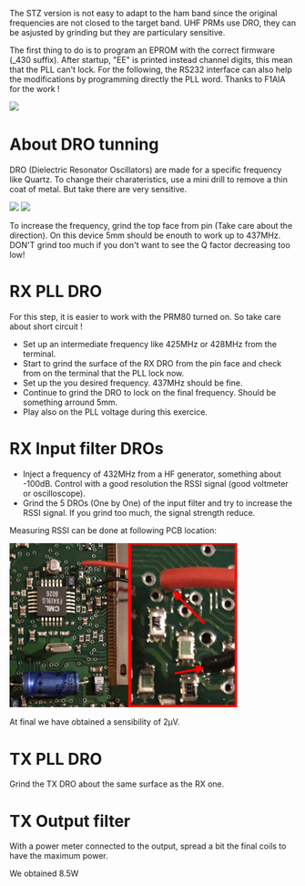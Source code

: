 The STZ version is not easy to adapt to the ham band since the original frequencies are not closed to the target band. UHF PRMs use DRO, they can be asjusted by grinding but they are particulary sensitive.

The first thing to do is to program an EPROM with the correct firmware (_430 suffix). After startup, "EE" is printed instead channel digits, this mean that the PLL can't lock. For the following, the RS232 interface can also help the modifications by programming directly the PLL word.
Thanks to F1AIA for the work !

<img src="STZ_radio_board1.jpg" width="640" >


About DRO tunning
=================
DRO (Dielectric Resonator Oscillators) are made for a specific frequency like Quartz. To change their charateristics, use a mini drill to remove a thin coat of metal. But take there are very sensitive.

<img src="DRO_drilling1.jpg" width="200" >

<img src="DRO_drilled1.jpg" width="200" >

To increase the frequency, grind the top face from pin (Take care about the direction).
On this device 5mm should be enouth to work up to 437MHz. DON'T grind too much if you don't want to see the Q factor decreasing too low!

RX PLL DRO
==========
For this step, it is easier to work with the PRM80 turned on. So take care about short circuit !
* Set up an intermediate frequency like 425MHz or 428MHz from the terminal.
* Start to grind the surface of the RX DRO from the pin face and check from on the terminal that the PLL lock now.
* Set up the you desired frequency. 437MHz should be fine.
* Continue to grind the DRO to lock on the final frequency. Should be something arround 5mm.
* Play also on the PLL voltage during this exercice.

RX Input filter DROs
====================
* Inject a frequency of 432MHz from a HF generator, something about -100dB. Control with a good resolution the RSSI signal (good voltmeter or oscilloscope).
* Grind the 5 DROs (One by One) of the input filter and try to increase the RSSI signal. If you grind too much, the signal strength reduce. 

Measuring RSSI can be done at following PCB location: 

<img src="prm8070_MeasureRSSI.jpg" width="400" >

At final we have obtained a sensibility of 2µV.

TX PLL DRO
==========
Grind the TX DRO about the same surface as the RX one.

TX Output filter
================
With a power meter connected to the output, spread a bit the final coils to have the maximum power. 

We obtained 8.5W
